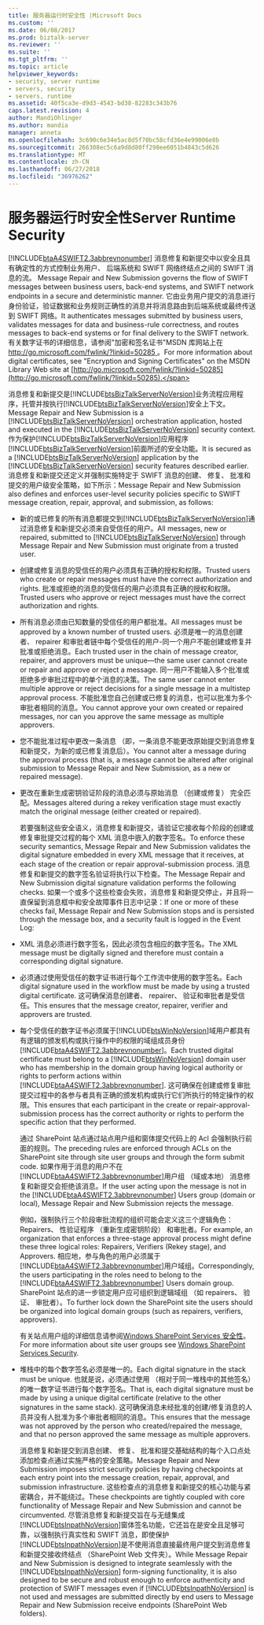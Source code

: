 ```yaml
---
title: 服务器运行时安全性 |Microsoft Docs
ms.custom: ''
ms.date: 06/08/2017
ms.prod: biztalk-server
ms.reviewer: ''
ms.suite: ''
ms.tgt_pltfrm: ''
ms.topic: article
helpviewer_keywords:
- security, server runtime
- servers, security
- servers, runtime
ms.assetid: 40f5ca3e-d9d3-4543-bd38-82283c343b76
caps.latest.revision: 4
author: MandiOhlinger
ms.author: mandia
manager: anneta
ms.openlocfilehash: 3c690c6e34e5ac8d5f70bc58cfd36e4e99006e8b
ms.sourcegitcommit: 266308ec5c6a9d8d80ff298ee6051b4843c5d626
ms.translationtype: MT
ms.contentlocale: zh-CN
ms.lasthandoff: 06/27/2018
ms.locfileid: "36976262"
---
```

# <a name="server-runtime-security"></a><span data-ttu-id="1c5c8-102">服务器运行时安全性</span><span class="sxs-lookup"><span data-stu-id="1c5c8-102">Server Runtime Security</span></span>
[!INCLUDE[btaA4SWIFT2.3abbrevnonumber](../../includes/btaa4swift2-3abbrevnonumber-md.md)]<span data-ttu-id="1c5c8-103"> 消息修复和新提交中以安全且具有确定性的方式控制业务用户、 后端系统和 SWIFT 网络终结点之间的 SWIFT 消息的流。</span><span class="sxs-lookup"><span data-stu-id="1c5c8-103"> Message Repair and New Submission governs the flow of SWIFT messages between business users, back-end systems, and SWIFT network endpoints in a secure and deterministic manner.</span></span> <span data-ttu-id="1c5c8-104">它由业务用户提交的消息进行身份验证，验证数据和业务规则正确性的消息并将消息路由到后端系统或最终传送到 SWIFT 网络。</span><span class="sxs-lookup"><span data-stu-id="1c5c8-104">It authenticates messages submitted by business users, validates messages for data and business-rule correctness, and routes messages to back-end systems or for final delivery to the SWIFT network.</span></span> <span data-ttu-id="1c5c8-105">有关数字证书的详细信息，请参阅"加密和签名证书"MSDN 库网站上在[ http://go.microsoft.com/fwlink/?linkid=50285 ](http://go.microsoft.com/fwlink/?linkid=50285)。</span><span class="sxs-lookup"><span data-stu-id="1c5c8-105">For more information about digital certificates, see "Encryption and Signing Certificates" on the MSDN Library Web site at [http://go.microsoft.com/fwlink/?linkid=50285](http://go.microsoft.com/fwlink/?linkid=50285).</span></span>  
  
 <span data-ttu-id="1c5c8-106">消息修复和新提交是[!INCLUDE[btsBizTalkServerNoVersion](../../includes/btsbiztalkservernoversion-md.md)]业务流程应用程序，托管并按执行[!INCLUDE[btsBizTalkServerNoVersion](../../includes/btsbiztalkservernoversion-md.md)]安全上下文。</span><span class="sxs-lookup"><span data-stu-id="1c5c8-106">Message Repair and New Submission is a [!INCLUDE[btsBizTalkServerNoVersion](../../includes/btsbiztalkservernoversion-md.md)] orchestration application, hosted and executed in the [!INCLUDE[btsBizTalkServerNoVersion](../../includes/btsbiztalkservernoversion-md.md)] security context.</span></span> <span data-ttu-id="1c5c8-107">作为保护[!INCLUDE[btsBizTalkServerNoVersion](../../includes/btsbiztalkservernoversion-md.md)]应用程序[!INCLUDE[btsBizTalkServerNoVersion](../../includes/btsbiztalkservernoversion-md.md)]前面所述的安全功能。</span><span class="sxs-lookup"><span data-stu-id="1c5c8-107">It is secured as a [!INCLUDE[btsBizTalkServerNoVersion](../../includes/btsbiztalkservernoversion-md.md)] application by the [!INCLUDE[btsBizTalkServerNoVersion](../../includes/btsbiztalkservernoversion-md.md)] security features described earlier.</span></span> <span data-ttu-id="1c5c8-108">消息修复和新提交还定义并强制实施特定于 SWIFT 消息的创建、 修复、 批准和提交的用户级安全策略，如下所示：</span><span class="sxs-lookup"><span data-stu-id="1c5c8-108">Message Repair and New Submission also defines and enforces user-level security policies specific to SWIFT message creation, repair, approval, and submission, as follows:</span></span>  
  
- <span data-ttu-id="1c5c8-109">新的或已修复的所有消息都提交到[!INCLUDE[btsBizTalkServerNoVersion](../../includes/btsbiztalkservernoversion-md.md)]通过消息修复和新提交必须来自受信任的用户。</span><span class="sxs-lookup"><span data-stu-id="1c5c8-109">All messages, new or repaired, submitted to [!INCLUDE[btsBizTalkServerNoVersion](../../includes/btsbiztalkservernoversion-md.md)] through Message Repair and New Submission must originate from a trusted user.</span></span>  
  
- <span data-ttu-id="1c5c8-110">创建或修复消息的受信任的用户必须具有正确的授权和权限。</span><span class="sxs-lookup"><span data-stu-id="1c5c8-110">Trusted users who create or repair messages must have the correct authorization and rights.</span></span> <span data-ttu-id="1c5c8-111">批准或拒绝的消息的受信任的用户必须具有正确的授权和权限。</span><span class="sxs-lookup"><span data-stu-id="1c5c8-111">Trusted users who approve or reject messages must have the correct authorization and rights.</span></span>  
  
- <span data-ttu-id="1c5c8-112">所有消息必须由已知数量的受信任的用户都批准。</span><span class="sxs-lookup"><span data-stu-id="1c5c8-112">All messages must be approved by a known number of trusted users.</span></span> <span data-ttu-id="1c5c8-113">必须是唯一的消息创建者、 repairer 和审批者链中每个受信任的用户-同一个用户不能创建或修复并批准或拒绝消息。</span><span class="sxs-lookup"><span data-stu-id="1c5c8-113">Each trusted user in the chain of message creator, repairer, and approvers must be unique—the same user cannot create or repair and approve or reject a message.</span></span> <span data-ttu-id="1c5c8-114">同一用户不能输入多个批准或拒绝多步审批过程中的单个消息的决策。</span><span class="sxs-lookup"><span data-stu-id="1c5c8-114">The same user cannot enter multiple approve or reject decisions for a single message in a multistep approval process.</span></span> <span data-ttu-id="1c5c8-115">不能批准您自己创建或已修复的消息，也可以批准为多个审批者相同的消息。</span><span class="sxs-lookup"><span data-stu-id="1c5c8-115">You cannot approve your own created or repaired messages, nor can you approve the same message as multiple approvers.</span></span>  
  
- <span data-ttu-id="1c5c8-116">您不能批准过程中更改一条消息 （即，一条消息不能更改原始提交到消息修复和新提交，为新的或已修复消息后）。</span><span class="sxs-lookup"><span data-stu-id="1c5c8-116">You cannot alter a message during the approval process (that is, a message cannot be altered after original submission to Message Repair and New Submission, as a new or repaired message).</span></span>  
  
- <span data-ttu-id="1c5c8-117">更改在重新生成密钥验证阶段的消息必须与原始消息 （创建或修复） 完全匹配。</span><span class="sxs-lookup"><span data-stu-id="1c5c8-117">Messages altered during a rekey verification stage must exactly match the original message (either created or repaired).</span></span>  
  
  <span data-ttu-id="1c5c8-118">若要强制这些安全语义，消息修复和新提交，请验证它接收每个阶段的创建或修复审批提交过程的每个 XML 消息中嵌入的数字签名。</span><span class="sxs-lookup"><span data-stu-id="1c5c8-118">To enforce these security semantics, Message Repair and New Submission validates the digital signature embedded in every XML message that it receives, at each stage of the creation or repair approval-submission process.</span></span> <span data-ttu-id="1c5c8-119">消息修复和新提交的数字签名验证将执行以下检查。</span><span class="sxs-lookup"><span data-stu-id="1c5c8-119">The Message Repair and New Submission digital signature validation performs the following checks.</span></span> <span data-ttu-id="1c5c8-120">如果一个或多个这些检查会失败，消息修复和新提交停止，并且将一直保留到消息框中和安全故障事件日志中记录：</span><span class="sxs-lookup"><span data-stu-id="1c5c8-120">If one or more of these checks fail, Message Repair and New Submission stops and is persisted through the message box, and a security fault is logged in the Event Log:</span></span>  
  
- <span data-ttu-id="1c5c8-121">XML 消息必须进行数字签名，因此必须包含相应的数字签名。</span><span class="sxs-lookup"><span data-stu-id="1c5c8-121">The XML message must be digitally signed and therefore must contain a corresponding digital signature.</span></span>  
  
- <span data-ttu-id="1c5c8-122">必须通过使用受信任的数字证书进行每个工作流中使用的数字签名。</span><span class="sxs-lookup"><span data-stu-id="1c5c8-122">Each digital signature used in the workflow must be made by using a trusted digital certificate.</span></span> <span data-ttu-id="1c5c8-123">这可确保消息创建者、 repairer、 验证和审批者是受信任。</span><span class="sxs-lookup"><span data-stu-id="1c5c8-123">This ensures that the message creator, repairer, verifier and approvers are trusted.</span></span>  
  
- <span data-ttu-id="1c5c8-124">每个受信任的数字证书必须属于[!INCLUDE[btsWinNoVersion](../../includes/btswinnoversion-md.md)]域用户都具有有逻辑的颁发机构或执行操作中的权限的域组成员身份[!INCLUDE[btaA4SWIFT2.3abbrevnonumber](../../includes/btaa4swift2-3abbrevnonumber-md.md)]。</span><span class="sxs-lookup"><span data-stu-id="1c5c8-124">Each trusted digital certificate must belong to a [!INCLUDE[btsWinNoVersion](../../includes/btswinnoversion-md.md)] domain user who has membership in the domain group having logical authority or rights to perform actions within [!INCLUDE[btaA4SWIFT2.3abbrevnonumber](../../includes/btaa4swift2-3abbrevnonumber-md.md)].</span></span> <span data-ttu-id="1c5c8-125">这可确保在创建或修复审批提交过程中的各参与者具有正确的颁发机构或执行它们所执行的特定操作的权限。</span><span class="sxs-lookup"><span data-stu-id="1c5c8-125">This ensures that each participant in the create or repair-approval-submission process has the correct authority or rights to perform the specific action that they performed.</span></span>  
  
   <span data-ttu-id="1c5c8-126">通过 SharePoint 站点通过站点用户组和窗体提交代码上的 Acl 会强制执行前面的规则。</span><span class="sxs-lookup"><span data-stu-id="1c5c8-126">The preceding rules are enforced through ACLs on the SharePoint site through site user groups and through the form submit code.</span></span> <span data-ttu-id="1c5c8-127">如果作用于消息的用户不在[!INCLUDE[btaA4SWIFT2.3abbrevnonumber](../../includes/btaa4swift2-3abbrevnonumber-md.md)]用户组 （域或本地） 消息修复和新提交会拒绝该消息。</span><span class="sxs-lookup"><span data-stu-id="1c5c8-127">If the user acting upon the message is not in the [!INCLUDE[btaA4SWIFT2.3abbrevnonumber](../../includes/btaa4swift2-3abbrevnonumber-md.md)] Users group (domain or local), Message Repair and New Submission rejects the message.</span></span>  
  
   <span data-ttu-id="1c5c8-128">例如，强制执行三个阶段审批流程的组织可能会定义这三个逻辑角色： Repairers、 性验证程序 （重新生成密钥阶段） 和审批者。</span><span class="sxs-lookup"><span data-stu-id="1c5c8-128">For example, an organization that enforces a three-stage approval process might define these three logical roles: Repairers, Verifiers (Rekey stage), and Approvers.</span></span> <span data-ttu-id="1c5c8-129">相应地，参与角色的用户必须属于[!INCLUDE[btaA4SWIFT2.3abbrevnonumber](../../includes/btaa4swift2-3abbrevnonumber-md.md)]用户域组。</span><span class="sxs-lookup"><span data-stu-id="1c5c8-129">Correspondingly, the users participating in the roles need to belong to the [!INCLUDE[btaA4SWIFT2.3abbrevnonumber](../../includes/btaa4swift2-3abbrevnonumber-md.md)] Users domain group.</span></span> <span data-ttu-id="1c5c8-130">SharePoint 站点的进一步锁定用户应可组织到逻辑域组 （如 repairers、 验证、 审批者）。</span><span class="sxs-lookup"><span data-stu-id="1c5c8-130">To further lock down the SharePoint site the users should be organized into logical domain groups (such as repairers, verifiers, approvers).</span></span>  
  
   <span data-ttu-id="1c5c8-131">有关站点用户组的详细信息请参阅[Windows SharePoint Services 安全性](../../adapters-and-accelerators/accelerator-swift/windows-sharepoint-services-security.md)。</span><span class="sxs-lookup"><span data-stu-id="1c5c8-131">For more information about site user groups see [Windows SharePoint Services Security](../../adapters-and-accelerators/accelerator-swift/windows-sharepoint-services-security.md).</span></span>  
  
- <span data-ttu-id="1c5c8-132">堆栈中的每个数字签名必须是唯一的。</span><span class="sxs-lookup"><span data-stu-id="1c5c8-132">Each digital signature in the stack must be unique.</span></span> <span data-ttu-id="1c5c8-133">也就是说，必须通过使用 （相对于同一堆栈中的其他签名） 的唯一数字证书进行每个数字签名。</span><span class="sxs-lookup"><span data-stu-id="1c5c8-133">That is, each digital signature must be made by using a unique digital certificate (relative to the other signatures in the same stack).</span></span> <span data-ttu-id="1c5c8-134">这可确保消息未经批准的创建/修复消息的人员并没有人批准为多个审批者相同的消息。</span><span class="sxs-lookup"><span data-stu-id="1c5c8-134">This ensures that the message was not approved by the person who created/repaired the message, and that no person approved the same message as multiple approvers.</span></span>  
  
  <span data-ttu-id="1c5c8-135">消息修复和新提交到消息创建、 修复、 批准和提交基础结构的每个入口点处添加检查点通过实施严格的安全策略。</span><span class="sxs-lookup"><span data-stu-id="1c5c8-135">Message Repair and New Submission imposes strict security policies by having checkpoints at each entry point into the message creation, repair, approval, and submission infrastructure.</span></span> <span data-ttu-id="1c5c8-136">这些检查点的消息修复和新提交的核心功能与紧密耦合，并不能绕过。</span><span class="sxs-lookup"><span data-stu-id="1c5c8-136">These checkpoints are tightly coupled with core functionality of Message Repair and New Submission and cannot be circumvented.</span></span> <span data-ttu-id="1c5c8-137">尽管消息修复和新提交旨在与无缝集成[!INCLUDE[btsInpathNoVersion](../../includes/btsinpathnoversion-md.md)]窗体签名功能，它还旨在是安全且足够可靠，以强制执行真实性和 SWIFT 消息，即使保护[!INCLUDE[btsInpathNoVersion](../../includes/btsinpathnoversion-md.md)]是不使用消息直接最终用户提交到消息修复和新提交接收终结点 （SharePoint Web 文件夹）。</span><span class="sxs-lookup"><span data-stu-id="1c5c8-137">While Message Repair and New Submission is designed to integrate seamlessly with the [!INCLUDE[btsInpathNoVersion](../../includes/btsinpathnoversion-md.md)] form-signing functionality, it is also designed to be secure and robust enough to enforce authenticity and protection of SWIFT messages even if [!INCLUDE[btsInpathNoVersion](../../includes/btsinpathnoversion-md.md)] is not used and messages are submitted directly by end users to Message Repair and New Submission receive endpoints (SharePoint Web folders).</span></span>